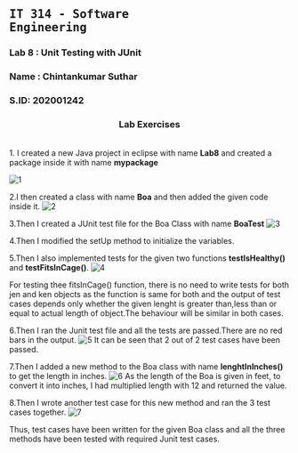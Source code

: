 ## <pre>IT 314 - Software Engineering </pre> 
### Lab 8 : Unit Testing with JUnit
### Name : Chintankumar Suthar
### S.ID: 202001242

<h3 align="center" >
  <b>Lab Exercises</b>
</h3>
<br/>
1. I created a new Java project in eclipse with name <b>Lab8</b> and created a package inside it with name <b>mypackage</b>

![1](https://user-images.githubusercontent.com/75067919/233598213-5a8fddb0-7a46-4237-94b5-850d17c64c05.png)

2.I then created a class with name <b>Boa</b> and then added the given code inside it.
![2](https://user-images.githubusercontent.com/75067919/233598284-1b581770-bef8-42b8-ad9e-0f3246ac2058.png)

3.Then I created a JUnit test file for the Boa Class with name <b>BoaTest</b>
![3](https://user-images.githubusercontent.com/75067919/233598323-fa30c823-9baf-46ca-a724-cf545fbed343.png)

4.Then I modified the setUp method to initialize the variables.

5.Then I also implemented tests for the given two functions <b>testIsHealthy()</b> and <b>testFitsInCage()</b>.
![4](https://user-images.githubusercontent.com/75067919/233598741-b9bf86d5-e6c9-4ae8-8820-1b88cac840db.png)

For testing thee fitsInCage() function, there is no need to write tests for both jen and ken objects as the function is same for both and the output of test cases depends only whether the given lenght is greater than,less than or equal to actual length of object.The behaviour will be similar in both cases.

6.Then I ran the Junit test file and all the tests are passed.There are no red bars in the output.
![5](https://user-images.githubusercontent.com/75067919/233599009-86b285a1-3833-4cc1-8042-7520880e1c6f.png)
It can be seen that 2 out of 2 test cases have been passed. 

7.Then I added a new method to the Boa class with name <b>lenghtInInches()</b> to get the length in inches.
![6](https://user-images.githubusercontent.com/75067919/233599064-ab3ff8a8-9681-40fd-9530-7abe79c3bfde.png)
As the length of the Boa is given in feet, to convert it into inches, I had multiplied length with 12 and returned the value.

8.Then I wrote another test case for this new method and ran the 3 test cases together. 
![7](https://user-images.githubusercontent.com/75067919/233599099-22a7723e-60a1-4197-94e5-5de0696c64f4.png)

Thus, test cases have been written for the given Boa class and all the three methods have been tested with required Junit test cases.
